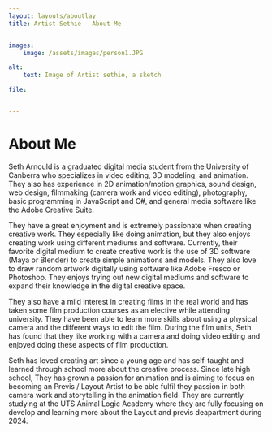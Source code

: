 ```yaml
---
layout: layouts/aboutlay
title: Artist Sethie - About Me


images:
    image: /assets/images/person1.JPG

alt:
    text: Image of Artist sethie, a sketch

file: 


---
```

# About Me  

Seth Arnould is a graduated digital media student from the University of Canberra who specializes in video editing, 3D modeling, and animation. They also has experience in 2D animation/motion graphics, sound design, web design, filmmaking (camera work and video editing), photography, basic programming in JavaScript and C#, and general media software like the Adobe Creative Suite.

They have a great enjoyment and is extremely passionate when creating creative work. They especially like doing animation, but they also enjoys creating work using different mediums and software. Currently, their favorite digital medium to create creative work is the use of 3D software (Maya or Blender) to create simple animations and models. They also love to draw random artwork digitally using software like Adobe Fresco or Photoshop. They enjoys trying out new digital mediums and software to expand their knowledge in the digital creative space.

They also have a mild interest in creating films in the real world and has taken some film production courses as an elective while attending university. They have been able to learn more skills about using a physical camera and the different ways to edit the film. During the film units, Seth has found that they like working with a camera and doing video editing and enjoyed doing these aspects of film production.

Seth has loved creating art since a young age and has self-taught and learned through school more about the creative process. Since late high school, They has grown a passion for animation and is aiming to focus on becoming an Previs / Layout Artist to be able fulfil they passion in both camera work and storytelling in the animation field. They are currently studying at the UTS Animal Logic Academy where they are fully focusing on develop and learning more about the Layout and previs deapartment during 2024.  







